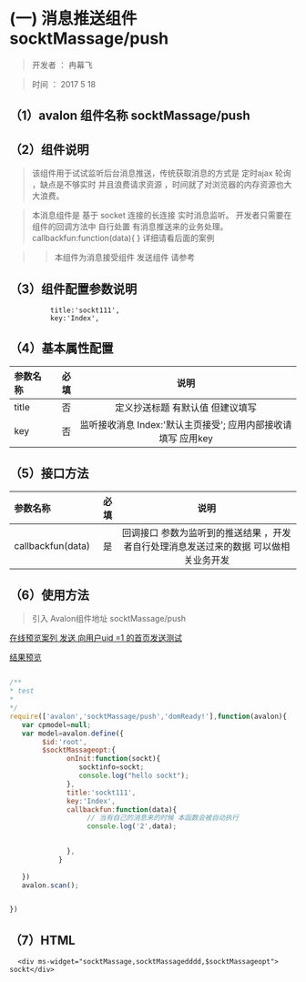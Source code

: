# (一) 消息推送组件 socktMassage/push

> 开发者 ： 冉幕飞

> 时间 ： 2017 5 18 

## （1）avalon 组件名称 socktMassage/push


## （2）组件说明

  > 该组件用于试试监听后台消息推送，传统获取消息的方式是 定时ajax 轮询 ，缺点是不够实时 并且浪费请求资源 ，时间就了对浏览器的内存资源也大大浪费。

  > 本消息组件是 基于 socket 连接的长连接 实时消息监听。 开发者只需要在组件的回调方法中 自行处置 有消息推送来的业务处理。 callbackfun:function(data){ } 详细请看后面的案例

 >> 本组件为消息接受组件 发送组件 请参考


## （3）组件配置参数说明

              title:'sockt111',              
              key:'Index',
              

## （4）基本属性配置

| 参数名称      |    必填 | 说明  |
| :-------- | --------:| :--: |
|title|否| 定义抄送标题 有默认值 但建议填写 |
|key|否|  监听接收消息    Index:'默认主页接受'; 应用内部接收请填写 应用key |

##  （5）接口方法

| 参数名称      |    必填 | 说明  |
| :-------- | --------:| :--: |
|callbackfun(data)|是| 回调接口  参数为监听到的推送结果 ，开发者自行处理消息发送过来的数据 可以做相关业务开发  |



## （6）使用方法

  > 引入 Avalon组件地址 socktMassage/push

   [在线预览案列 发送 向用户uid =1 的首页发送测试](http://www.apps.com//index.php?app=Invoicimg&m=TestApi&a=testsentpush&uid=1&type=1&location=Index) 



   [结果预览](http://www.apps.com/index.php?app=Invoicimg&m=TestApi&a=widget)

``` javascript

/**
* test
* 
*/
require(['avalon','socktMassage/push','domReady!'],function(avalon){
   var cpmodel=null;
   var model=avalon.define({ 
        $id:'root',
        $socktMassageopt:{
              onInit:function(sockt){
                 socktinfo=sockt;
                 console.log("hello sockt");
              },
              title:'sockt111',              
              key:'Index',
              callbackfun:function(data){
                   // 当有自己的消息来的时候 本函数会被自动执行
                   console.log('2',data);
                  

              },
            }
            
   })
   avalon.scan();


})

```
## （7）HTML
```
  <div ms-widget="socktMassage,socktMassagedddd,$socktMassageopt"> sockt</div>


```




